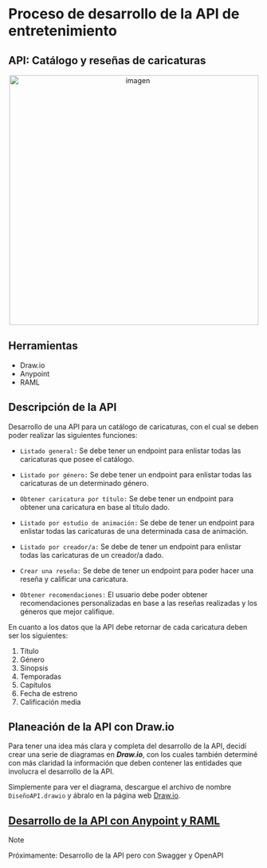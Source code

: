 # Proceso de desarrollo de la API de entretenimiento
## API: Catálogo y reseñas de caricaturas

<div align="center">
    <img src="https://c4.wallpaperflare.com/wallpaper/242/145/84/patrick-star-nickelodeon-spongebob-squarepants-caricature-cartoons-colorful-wallpaper-preview.jpg" alt="imagen" width="500"/>
</div>

## Herramientas

- Draw.io
- Anypoint
- RAML

## Descripción de la API

Desarrollo de una API para un catálogo de caricaturas, con el cual se deben poder realizar las siguientes funciones:

- `Listado general:` Se debe tener un endpoint para enlistar todas las caricaturas que posee el catálogo.

- `Listado por género:` Se debe tener un endpoint para enlistar todas las caricaturas de un determinado género.

- `Obtener caricatura por título:` Se debe tener un endpoint para obtener una caricatura en base al título dado.

- `Listado por estudio de animación:` Se debe de tener un endpoint para enlistar todas las caricaturas de una determinada casa de animación.

- `Listado por creador/a:` Se debe de tener un endpoint para enlistar todas las caricaturas de un creador/a dado.

- `Crear una reseña:` Se debe de tener un endpoint para poder hacer una reseña y calificar una caricatura.

- `Obtener recomendaciones:` El usuario debe poder obtener recomendaciones personalizadas en base a las reseñas realizadas y los géneros que mejor califique.

En cuanto a los datos que la API debe retornar de cada caricatura deben ser los siguientes:

1. Título
2. Género
3. Sinopsis
4. Temporadas
5. Capítulos
6. Fecha de estreno
7. Calificación media

## Planeación de la API con Draw.io

Para tener una idea más clara y completa del desarrollo de la API, decidí crear una serie de diagramas en _**Draw.io**_, con los cuales también determiné con más claridad la información que deben contener las entidades que involucra el desarrollo de la API.

Simplemente para ver el diagrama, descargue el archivo de nombre `DiseñoAPI.drawio` y ábralo en la página web [Draw.io](https://app.diagrams.net/).

## <a href="./anypoint/Documentacion.md">Desarrollo de la API con Anypoint y RAML</a>

> [!NOTE]
> Próximamente: Desarrollo de la API pero con Swagger y OpenAPI